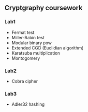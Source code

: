 ## Cryptgraphy coursework

### Lab1
- Fermat test
- Miller-Rabin test
- Modular binary pow
- Extended CGD (Euclidian algorithm)
- Karatsuba multiplication
- Montogomery

### Lab2
- Cobra cipher


### Lab3
 - Adler32 hashing